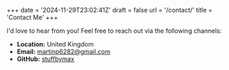 +++
date = '2024-11-29T23:02:41Z'
draft = false
url = '/contact/'
title = 'Contact Me'
+++

I'd love to hear from you! Feel free to reach out via the following channels:

- **Location:** United Kingdom  
- **Email:** [martinp6282@gmail.com](mailto:martinp6282@gmail.com)    
- **GitHub:** [stuffbymax](https://github.com/stuffbymax)  